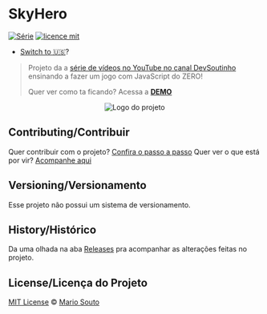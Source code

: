 # SkyHero


[![Série](https://img.shields.io/badge/DevSoutinho-Flappy%20Bird-orange)](https://www.youtube.com/watch?v=jOAU81jdi-c&list=PLTcmLKdIkOWmeNferJ292VYKBXydGeDej)
[![licence mit](https://img.shields.io/badge/licence-MIT-blue.svg)](https://github.com/afonsopacifer/open-source-boilerplate/blob/master/LICENSE.md)

- [Switch to 🇺🇸](./_docs/README_en-us.md)?

> Projeto da a [série de vídeos no YouTube no canal DevSoutinho](https://www.youtube.com/watch?v=jOAU81jdi-c&list=PLTcmLKdIkOWmeNferJ292VYKBXydGeDej) ensinando a fazer um jogo com JavaScript do ZERO!
> 
> Quer ver como ta ficando? Acessa a [**DEMO**](https://mariosouto.com/flappy-bird-devsoutinho/)

<p align="center">
  <img alt="Logo do projeto" src="./_docs/logo.png" />
</p>

## Contributing/Contribuir
Quer contribuir com o projeto? [Confira o passo a passo](./CONTRIBUTING.md)
Quer ver o que está por vir? [Acompanhe aqui](https://github.com/omariosouto/flappy-bird-devsoutinho/projects)

## Versioning/Versionamento

Esse projeto não possui um sistema de versionamento.

## History/Histórico
Da uma olhada na aba [Releases](https://github.com/omariosouto/flappy-bird-devsoutinho/releases) pra acompanhar as alterações feitas no projeto.

## License/Licença do Projeto
[MIT License](./LICENSE.md) © [Mario Souto](http://mariosouto.com/)
